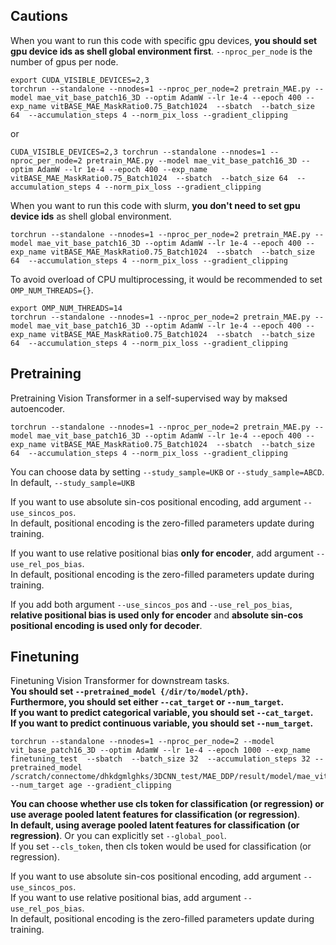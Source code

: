 ## Cautions
When you want to run this code with specific gpu devices, **you should set gpu device ids as shell global environment first**. 
```--nproc_per_node``` is the number of gpus per node.   
```
export CUDA_VISIBLE_DEVICES=2,3
torchrun --standalone --nnodes=1 --nproc_per_node=2 pretrain_MAE.py --model mae_vit_base_patch16_3D --optim AdamW --lr 1e-4 --epoch 400 --exp_name vitBASE_MAE_MaskRatio0.75_Batch1024  --sbatch  --batch_size 64  --accumulation_steps 4 --norm_pix_loss --gradient_clipping
```   
or  
```
CUDA_VISIBLE_DEVICES=2,3 torchrun --standalone --nnodes=1 --nproc_per_node=2 pretrain_MAE.py --model mae_vit_base_patch16_3D --optim AdamW --lr 1e-4 --epoch 400 --exp_name vitBASE_MAE_MaskRatio0.75_Batch1024  --sbatch  --batch_size 64  --accumulation_steps 4 --norm_pix_loss --gradient_clipping
``` 
   
When you want to run this code with slurm, **you don't need to set gpu device ids** as shell global environment.  
```
torchrun --standalone --nnodes=1 --nproc_per_node=2 pretrain_MAE.py --model mae_vit_base_patch16_3D --optim AdamW --lr 1e-4 --epoch 400 --exp_name vitBASE_MAE_MaskRatio0.75_Batch1024  --sbatch  --batch_size 64  --accumulation_steps 4 --norm_pix_loss --gradient_clipping
```   

To avoid overload of CPU multiprocessing, it would be recommended to set ```OMP_NUM_THREADS={}```. 
```
export OMP_NUM_THREADS=14 
torchrun --standalone --nnodes=1 --nproc_per_node=2 pretrain_MAE.py --model mae_vit_base_patch16_3D --optim AdamW --lr 1e-4 --epoch 400 --exp_name vitBASE_MAE_MaskRatio0.75_Batch1024  --sbatch  --batch_size 64  --accumulation_steps 4 --norm_pix_loss --gradient_clipping
``` 

## Pretraining 
Pretraining Vision Transformer in a self-supervised way by maksed autoencoder.  
```
torchrun --standalone --nnodes=1 --nproc_per_node=2 pretrain_MAE.py --model mae_vit_base_patch16_3D --optim AdamW --lr 1e-4 --epoch 400 --exp_name vitBASE_MAE_MaskRatio0.75_Batch1024  --sbatch  --batch_size 64  --accumulation_steps 4 --norm_pix_loss --gradient_clipping
```  
You can choose data by setting ```--study_sample=UKB``` or ```--study_sample=ABCD```.  
In default, ```--study_sample=UKB```  
  
If you want to use absolute sin-cos positional encoding, add argument ```--use_sincos_pos```.  
In default, positional encoding is the zero-filled parameters update during training.  

If you want to use relative positional bias **only for encoder**, add argument ```--use_rel_pos_bias```.  
In default, positional encoding is the zero-filled parameters update during training.  

If you add both argument ```--use_sincos_pos``` and ```--use_rel_pos_bias```, **relative positional bias is used only for encoder** and **absolute sin-cos positional encoding is used only for decoder**.

  
## Finetuning
Finetuning Vision Transformer for downstream tasks.  
**You should set ```--pretrained_model {/dir/to/model/pth}```.**  
**Furthermore, you should set either ```--cat_target``` or ```--num_target```.**   
**If you want to predict categorical variable, you should set ```--cat_target```.**   
**If you want to predict continuous variable, you should set ```--num_target```.**  
```
torchrun --standalone --nnodes=1 --nproc_per_node=2 --model vit_base_patch16_3D --optim AdamW --lr 1e-4 --epoch 1000 --exp_name finetuning_test  --sbatch  --batch_size 32  --accumulation_steps 32 --pretrained_model /scratch/connectome/dhkdgmlghks/3DCNN_test/MAE_DDP/result/model/mae_vit_base_patch16_3D_vitBASE_MAE_MaskRatio0.75_Batch1024_8cfcfa.pth --num_target age --gradient_clipping
```
  
**You can choose whether use cls token for classification (or regression) or use average pooled latent features for classification (or regression)**.  
**In default, using average pooled latent features for classification (or regression)**. Or you can explicitly set ```--global_pool```.  
If you set ```--cls_token```, then cls token would be used for classification (or regression).  
  
If you want to use absolute sin-cos positional encoding, add argument ```--use_sincos_pos```.  
If you want to use relative positional bias, add argument ```--use_rel_pos_bias```.  
In default, positional encoding is the zero-filled parameters update during training.
